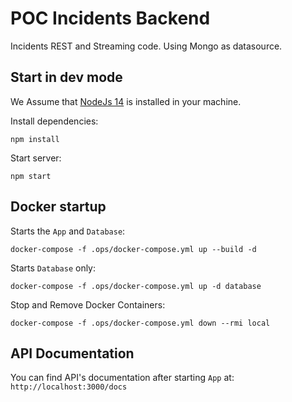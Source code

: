 # POC Incidents Backend

Incidents REST and Streaming code. Using Mongo as datasource.

## Start in dev mode

We Assume that [NodeJs 14](https://nodejs.org) is installed in your machine.

Install dependencies:

```shell
npm install
```

Start server:

```shell
npm start
```

## Docker startup

Starts the `App` and `Database`:

```shell
docker-compose -f .ops/docker-compose.yml up --build -d
```

Starts `Database` only:

```shell
docker-compose -f .ops/docker-compose.yml up -d database
```

Stop and Remove Docker Containers:

```shell
docker-compose -f .ops/docker-compose.yml down --rmi local
```

## API Documentation

You can find API's documentation after starting `App` at: ``http://localhost:3000/docs``
